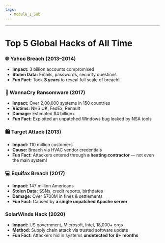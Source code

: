 ```yaml
---
tags:
  - Module_1_Sub
---
```



---
# Top 5 Global Hacks of All Time

### 🌐 **Yahoo Breach (2013–2014)**

- **Impact:** 3 billion accounts compromised
- **Stolen Data:** Emails, passwords, security questions
- **Fun Fact:** Took **3 years** to reveal full scale of breach!

### 🏥 **WannaCry Ransomware (2017)**

- **Impact:** Over 2,00,000 systems in 150 countries
- **Victims:** NHS UK, FedEx, Renault
- **Damage:** Estimated $4 billion+
- **Fun Fact:** Exploited an unpatched Windows bug leaked by NSA tools

### 🛍️ **Target Attack (2013)**

- **Impact:** 110 million customers    
- **Cause:** Breach via HVAC vendor credentials
- **Fun Fact:** Attackers entered through **a heating contractor** — not even the main system!

### 💻 **Equifax Breach (2017)**

- **Impact:** 147 million Americans
- **Stolen Data:** SSNs, credit reports, birthdates
- **Damage:** Over $700M in fines & settlements
- **Fun Fact:** Caused by **a single unpatched Apache server**

### **SolarWinds Hack (2020)**

- **Impact:** US government, Microsoft, Intel, 18,000+ orgs
- **Method:** Supply chain attack via trusted software update
- **Fun Fact:** Attackers hid in systems **undetected for 9+ months**